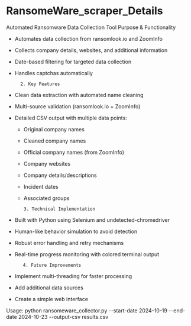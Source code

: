 # RansomeWare_scraper_Details
Automated Ransomware Data Collection Tool
 Purpose & Functionality
- Automates data collection from ransomlook.io and ZoomInfo
- Collects company details, websites, and additional information
- Date-based filtering for targeted data collection
- Handles captchas automatically
 
        2. Key Features
- Clean data extraction with automated name cleaning
- Multi-source validation (ransomlook.io + ZoomInfo)
- Detailed CSV output with multiple data points:
  * Original company names
  * Cleaned company names
  * Official company names (from ZoomInfo)
  * Company websites
  * Company details/descriptions
  * Incident dates
  * Associated groups
 
        3. Technical Implementation
 
- Built with Python using Selenium and undetected-chromedriver
- Human-like behavior simulation to avoid detection
- Robust error handling and retry mechanisms
- Real-time progress monitoring with colored terminal output
 
         4. Future Improvements
 
 - Implement multi-threading for faster processing
- Add additional data sources
- Create a simple web interface
 
Usage: python ransomeware_collector.py --start-date 2024-10-19 --end-date 2024-10-23 --output-csv results.csv
